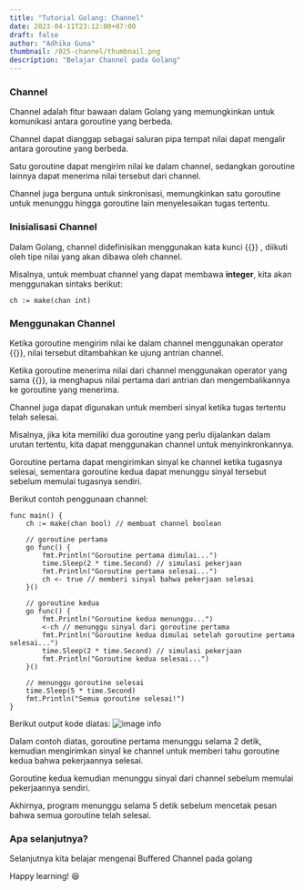 ```yaml
---
title: "Tutorial Golang: Channel"
date: 2023-04-11T23:12:00+07:00
draft: false
author: "Adhika Guna"
thumbnail: /025-channel/thumbnail.png
description: "Belajar Channel pada Golang"
---
```


### Channel

Channel adalah fitur bawaan dalam Golang yang memungkinkan untuk komunikasi antara goroutine yang berbeda. 

Channel dapat dianggap sebagai saluran pipa tempat nilai dapat mengalir antara goroutine yang berbeda. 

Satu goroutine dapat mengirim nilai ke dalam channel, sedangkan goroutine lainnya dapat menerima nilai tersebut dari channel. 

Channel juga berguna untuk sinkronisasi, memungkinkan satu goroutine untuk menunggu hingga goroutine lain menyelesaikan tugas tertentu.

### Inisialisasi Channel
Dalam Golang, channel didefinisikan menggunakan kata kunci {{<singlelinecodeblock text="chan">}} , diikuti oleh tipe nilai yang akan dibawa oleh channel.

Misalnya, untuk membuat channel yang dapat membawa **integer**, kita akan menggunakan sintaks berikut:
```golang
ch := make(chan int)
```

### Menggunakan Channel

Ketika goroutine mengirim nilai ke dalam channel menggunakan operator {{<singlelinecodeblock text="<-">}}, nilai tersebut ditambahkan ke ujung antrian channel. 

Ketika goroutine menerima nilai dari channel menggunakan operator yang sama {{<singlelinecodeblock text="<-">}}, ia menghapus nilai pertama dari antrian dan mengembalikannya ke goroutine yang menerima.

Channel juga dapat digunakan untuk memberi sinyal ketika tugas tertentu telah selesai. 

Misalnya, jika kita memiliki dua goroutine yang perlu dijalankan dalam urutan tertentu, kita dapat menggunakan channel untuk menyinkronkannya. 

Goroutine pertama dapat mengirimkan sinyal ke channel ketika tugasnya selesai, sementara goroutine kedua dapat menunggu sinyal tersebut sebelum memulai tugasnya sendiri.

Berikut contoh penggunaan channel:

```golang
func main() {
    ch := make(chan bool) // membuat channel boolean

    // goroutine pertama
    go func() {
        fmt.Println("Goroutine pertama dimulai...")
        time.Sleep(2 * time.Second) // simulasi pekerjaan
        fmt.Println("Goroutine pertama selesai...")
        ch <- true // memberi sinyal bahwa pekerjaan selesai
    }()

    // goroutine kedua
    go func() {
        fmt.Println("Goroutine kedua menunggu...")
        <-ch // menunggu sinyal dari goroutine pertama
        fmt.Println("Goroutine kedua dimulai setelah goroutine pertama selesai...")
        time.Sleep(2 * time.Second) // simulasi pekerjaan
        fmt.Println("Goroutine kedua selesai...")
    }()

    // menunggu goroutine selesai
    time.Sleep(5 * time.Second)
    fmt.Println("Semua goroutine selesai!")
}
```

Berikut output kode diatas:
![image info](/025-channel/pict1.jpeg)

Dalam contoh diatas, goroutine pertama menunggu selama 2 detik, kemudian mengirimkan sinyal ke channel untuk memberi tahu goroutine kedua bahwa pekerjaannya selesai. 

Goroutine kedua kemudian menunggu sinyal dari channel sebelum memulai pekerjaannya sendiri. 

Akhirnya, program menunggu selama 5 detik sebelum mencetak pesan bahwa semua goroutine telah selesai.


### Apa selanjutnya?
Selanjutnya kita belajar mengenai Buffered Channel pada golang

Happy learning! 😆